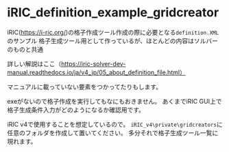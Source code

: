 # iRIC_definition_example_gridcreator

iRIC(https://i-ric.org/)の格子作成ツール作成の際に必要となる`definition.XML`のサンプル
格子生成ツール用として作っているが、ほとんどの内容はソルバーのものと共通

詳しい解説はここ（https://iric-solver-dev-manual.readthedocs.io/ja/v4_jp/05_about_definition_file.html）

マニュアルに載っていない要素をつかってたりもします。

exeがないので格子作成を実行してもなにもおきません。
あくまでiRIC GUI上で格子生成条件入力がどのようになるか確認用です。

iRIC v4で使用することを想定しているので。
`iRIC_v4\private\gridcreators`に任意のフォルダを作成して置いてください。
多分それで格子生成ツール一覧に現れます。